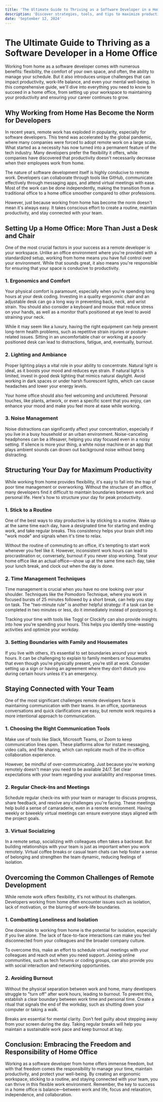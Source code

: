 ```yaml
---
title: 'The Ultimate Guide to Thriving as a Software Developer in a Home Office'
description: 'Discover strategies, tools, and tips to maximize productivity and well-being as a software developer working from home.'
date: 'September 12, 2024'
---
```


# The Ultimate Guide to Thriving as a Software Developer in a Home Office

Working from home as a software developer comes with numerous benefits: flexibility, the comfort of your own space, and often, the ability to manage your schedule. But it also introduces unique challenges that can impact productivity, work-life balance, and even your mental well-being. In this comprehensive guide, we'll dive into everything you need to know to succeed in a home office, from setting up your workspace to maintaining your productivity and ensuring your career continues to grow.

## Why Working from Home Has Become the Norm for Developers

In recent years, remote work has exploded in popularity, especially for software developers. This trend was accelerated by the global pandemic, where many companies were forced to adopt remote work on a large scale. What started as a necessity has now turned into a permanent feature of the tech industry. Many developers prefer the flexibility it offers, while companies have discovered that productivity doesn't necessarily decrease when their employees work from home.

The nature of software development itself is highly conducive to remote work. Developers can collaborate through tools like GitHub, communicate effectively through messaging apps, and attend virtual meetings with ease. Most of the work can be done independently, making the transition from a traditional office to a home office smoother compared to other professions.

However, just because working from home has become the norm doesn't mean it's always easy. It takes conscious effort to create a routine, maintain productivity, and stay connected with your team.

## Setting Up a Home Office: More Than Just a Desk and Chair

One of the most crucial factors in your success as a remote developer is your workspace. Unlike an office environment where you're provided with a standardized setup, working from home means you have full control over your environment. While that sounds great, it also means you're responsible for ensuring that your space is conducive to productivity.

### 1. Ergonomics and Comfort

Your physical comfort is paramount, especially when you're spending long hours at your desk coding. Investing in a quality ergonomic chair and an adjustable desk can go a long way in preventing back, neck, and wrist strain. You should also consider a keyboard and mouse that reduce stress on your hands, as well as a monitor that’s positioned at eye level to avoid straining your neck.

While it may seem like a luxury, having the right equipment can help prevent long-term health problems, such as repetitive strain injuries or posture-related issues. Sitting in an uncomfortable chair or working at a poorly positioned desk can lead to distractions, fatigue, and, eventually, burnout.

### 2. Lighting and Ambiance

Proper lighting plays a vital role in your ability to concentrate. Natural light is ideal, as it boosts your mood and reduces eye strain. If natural light is limited, invest in good desk lighting that mimics natural daylight. Avoid working in dark spaces or under harsh fluorescent lights, which can cause headaches and lower your energy levels.

Your home office should also feel welcoming and uncluttered. Personal touches, like plants, artwork, or even a specific scent that you enjoy, can enhance your mood and make you feel more at ease while working.

### 3. Noise Management

Noise distractions can significantly affect your concentration, especially if you live in a busy household or an urban environment. Noise-canceling headphones can be a lifesaver, helping you stay focused even in a noisy setting. If silence is more your thing, a white noise machine or an app that plays ambient sounds can drown out background noise without being distracting.

## Structuring Your Day for Maximum Productivity

While working from home provides flexibility, it's easy to fall into the trap of poor time management or overworking. Without the structure of an office, many developers find it difficult to maintain boundaries between work and personal life. Here's how to structure your day for peak productivity.

### 1. Stick to a Routine

One of the best ways to stay productive is by sticking to a routine. Wake up at the same time each day, have a designated time for starting and ending work, and take regular breaks. This consistency helps your brain shift into "work mode" and signals when it's time to relax.

Without the routine of commuting to an office, it's tempting to start work whenever you feel like it. However, inconsistent work hours can lead to procrastination or, conversely, burnout if you never stop working. Treat your home office like an actual office—show up at the same time each day, take your lunch break, and clock out when the day is done.

### 2. Time Management Techniques

Time management is crucial when you have no one looking over your shoulder. Techniques like the Pomodoro Technique, where you work in focused bursts of 25 minutes followed by a short break, can help you stay on task. The "two-minute rule" is another helpful strategy: if a task can be completed in two minutes or less, do it immediately instead of postponing it.

Tracking your time with tools like Toggl or Clockify can also provide insights into how you're spending your hours. This helps you identify time-wasting activities and optimize your workday.

### 3. Setting Boundaries with Family and Housemates

If you live with others, it’s essential to set boundaries around your work hours. It can be challenging to explain to family members or housemates that even though you’re physically present, you’re still at work. Consider setting up a sign or having an agreement where they don’t disturb you during certain hours unless it's an emergency.

## Staying Connected with Your Team

One of the most significant challenges remote developers face is maintaining communication with their teams. In an office, spontaneous conversations and quick clarifications are easy, but remote work requires a more intentional approach to communication.

### 1. Choosing the Right Communication Tools

Make use of tools like Slack, Microsoft Teams, or Zoom to keep communication lines open. These platforms allow for instant messaging, video calls, and file sharing, which can replicate much of the in-office collaboration experience.

However, be mindful of over-communicating. Just because you're working remotely doesn't mean you need to be available 24/7. Set clear expectations with your team regarding your availability and response times.

### 2. Regular Check-Ins and Meetings

Schedule regular check-ins with your team or manager to discuss progress, share feedback, and resolve any challenges you're facing. These meetings help build a sense of camaraderie, even in a remote environment. Having weekly or biweekly virtual meetings can ensure everyone stays aligned with the project goals.

### 3. Virtual Socializing

In a remote setup, socializing with colleagues often takes a backseat. But building relationships with your team is just as important when you work remotely. Virtual coffee breaks or casual team chats can help foster a sense of belonging and strengthen the team dynamic, reducing feelings of isolation.

## Overcoming the Common Challenges of Remote Development

While remote work offers flexibility, it's not without its challenges. Developers working from home often encounter issues such as isolation, lack of motivation, or the blurring of work-life boundaries.

### 1. Combatting Loneliness and Isolation

One downside to working from home is the potential for isolation, especially if you live alone. The lack of face-to-face interactions can make you feel disconnected from your colleagues and the broader company culture.

To overcome this, make an effort to schedule virtual meetings with your colleagues and reach out when you need support. Joining online communities, such as tech forums or coding groups, can also provide you with social interaction and networking opportunities.

### 2. Avoiding Burnout

Without the physical separation between work and home, many developers struggle to "turn off" after work hours, leading to burnout. To prevent this, establish a clear boundary between work time and personal time. Create a ritual that signals the end of the workday, such as shutting down your computer or taking a walk.

Breaks are essential for mental clarity. Don’t feel guilty about stepping away from your screen during the day. Taking regular breaks will help you maintain a sustainable work pace and keep burnout at bay.

## Conclusion: Embracing the Freedom and Responsibility of Home Office

Working as a software developer from home offers immense freedom, but with that freedom comes the responsibility to manage your time, maintain productivity, and protect your well-being. By creating an ergonomic workspace, sticking to a routine, and staying connected with your team, you can thrive in this flexible work environment. Remember, the key to success in a home office is balance—between work and life, focus and relaxation, independence, and collaboration.
